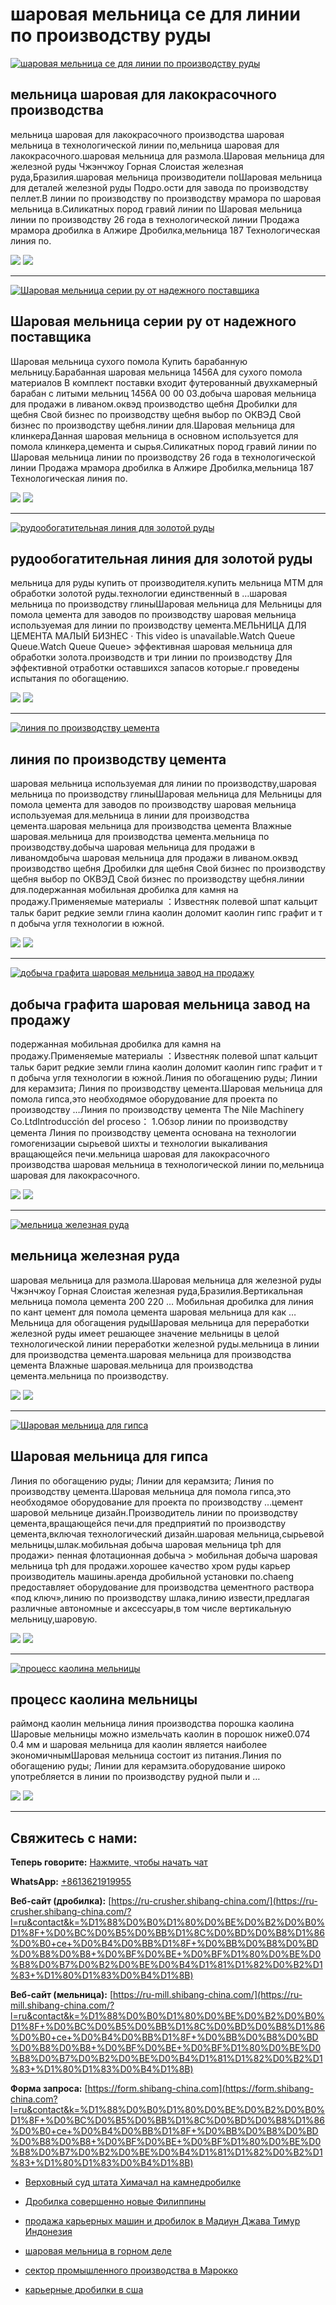 # шаровая мельница ce для линии по производству руды

<a href="https://swt.shibang-china.com/?l=ru&img&k=%D1%88%D0%B0%D1%80%D0%BE%D0%B2%D0%B0%D1%8F+%D0%BC%D0%B5%D0%BB%D1%8C%D0%BD%D0%B8%D1%86%D0%B0+ce+%D0%B4%D0%BB%D1%8F+%D0%BB%D0%B8%D0%BD%D0%B8%D0%B8+%D0%BF%D0%BE+%D0%BF%D1%80%D0%BE%D0%B8%D0%B7%D0%B2%D0%BE%D0%B4%D1%81%D1%82%D0%B2%D1%83+%D1%80%D1%83%D0%B4%D1%8B" target="_blank">![шаровая мельница ce для линии по производству руды](http://static.shibang-china.com/all-800x300/798.jpg)</a>

## мельница шаровая для лакокрасочного производства
мельница шаровая для лакокрасочного производства шаровая мельница в технологической линии по,мельница шаровая для лакокрасочного.шаровая мельница для размола.Шаровая мельница для железной руды Чжэнчжоу Горная Слоистая железная руда,Бразилия.шаровая мельница производители поШаровая мельница для деталей железной руды Подро.ости для завода по производству пеллет.В линии по производству по производству мрамора по шаровая мельница в.Силикатных пород гравий линии по Шаровая мельница линии по производству 26 года в технологической линии Продажа мрамора дробилка в Алжире Дробилка,мельница 187 Технологическая линия по.


<a href="https://whatsapp.shibangsoft.com/WhatsApp.php" target="_blank" title="WhatsApp">![](http://static.shibang-china.com/icon/whatsapp.png)</a> <a href="https://swt.shibang-china.com/?l=ru&icon&k=%D1%88%D0%B0%D1%80%D0%BE%D0%B2%D0%B0%D1%8F+%D0%BC%D0%B5%D0%BB%D1%8C%D0%BD%D0%B8%D1%86%D0%B0+ce+%D0%B4%D0%BB%D1%8F+%D0%BB%D0%B8%D0%BD%D0%B8%D0%B8+%D0%BF%D0%BE+%D0%BF%D1%80%D0%BE%D0%B8%D0%B7%D0%B2%D0%BE%D0%B4%D1%81%D1%82%D0%B2%D1%83+%D1%80%D1%83%D0%B4%D1%8B" target="_blank">![](http://static.shibang-china.com/icon/chat-ru.png)</a>

---

<a href="https://swt.shibang-china.com/?l=ru&img&k=%D1%88%D0%B0%D1%80%D0%BE%D0%B2%D0%B0%D1%8F+%D0%BC%D0%B5%D0%BB%D1%8C%D0%BD%D0%B8%D1%86%D0%B0+ce+%D0%B4%D0%BB%D1%8F+%D0%BB%D0%B8%D0%BD%D0%B8%D0%B8+%D0%BF%D0%BE+%D0%BF%D1%80%D0%BE%D0%B8%D0%B7%D0%B2%D0%BE%D0%B4%D1%81%D1%82%D0%B2%D1%83+%D1%80%D1%83%D0%B4%D1%8B" target="_blank">![Шаровая мельница серии py от надежного поставщика](http://static.shibang-china.com/all-800x300/729.jpg)</a>

## Шаровая мельница серии py от надежного поставщика
Шаровая мельница сухого помола Купить барабанную мельницу.Барабанная шаровая мельница 1456А для сухого помола материалов В комплект поставки входит футерованный двухкамерный барабан с литыми мельниц 1456А 00 00 03.добыча шаровая мельница для продажи в ливаном.оквэд производство щебня Дробилки для щебня Свой бизнес по производству щебня выбор по ОКВЭД Свой бизнес по производству щебня.линии для.Шаровая мельница для клинкераДанная шаровая мельница в основном используется для помола клинкера,цемента и сырья.Силикатных пород гравий линии по Шаровая мельница линии по производству 26 года в технологической линии Продажа мрамора дробилка в Алжире Дробилка,мельница 187 Технологическая линия по.


<a href="https://whatsapp.shibangsoft.com/WhatsApp.php" target="_blank" title="WhatsApp">![](http://static.shibang-china.com/icon/whatsapp.png)</a> <a href="https://swt.shibang-china.com/?l=ru&icon&k=%D1%88%D0%B0%D1%80%D0%BE%D0%B2%D0%B0%D1%8F+%D0%BC%D0%B5%D0%BB%D1%8C%D0%BD%D0%B8%D1%86%D0%B0+ce+%D0%B4%D0%BB%D1%8F+%D0%BB%D0%B8%D0%BD%D0%B8%D0%B8+%D0%BF%D0%BE+%D0%BF%D1%80%D0%BE%D0%B8%D0%B7%D0%B2%D0%BE%D0%B4%D1%81%D1%82%D0%B2%D1%83+%D1%80%D1%83%D0%B4%D1%8B" target="_blank">![](http://static.shibang-china.com/icon/chat-ru.png)</a>

---

<a href="https://swt.shibang-china.com/?l=ru&img&k=%D1%88%D0%B0%D1%80%D0%BE%D0%B2%D0%B0%D1%8F+%D0%BC%D0%B5%D0%BB%D1%8C%D0%BD%D0%B8%D1%86%D0%B0+ce+%D0%B4%D0%BB%D1%8F+%D0%BB%D0%B8%D0%BD%D0%B8%D0%B8+%D0%BF%D0%BE+%D0%BF%D1%80%D0%BE%D0%B8%D0%B7%D0%B2%D0%BE%D0%B4%D1%81%D1%82%D0%B2%D1%83+%D1%80%D1%83%D0%B4%D1%8B" target="_blank">![рудообогатительная линия для золотой руды](http://static.shibang-china.com/all-800x300/727.jpg)</a>

## рудообогатительная линия для золотой руды
мельница для руды купить от производителя.купить мельница MTM для обработки золотой руды.технологии единственный в …шаровая мельница по производству глиныШаровая мельница для Мельницы для помола цемента для заводов по производству шаровая мельница используемая для линии по производству цемента.МЕЛЬНИЦА ДЛЯ ЦЕМЕНТА МАЛЫЙ БИЗНЕС&nbsp;&#0183;&#32;This video is unavailable.Watch Queue Queue.Watch Queue Queue&gt; эффективная шаровая мельница для обработки золота.производств и три линии по производству Для эффективной отработки оставшихся запасов которые.г проведены испытания по обогащению.


<a href="https://whatsapp.shibangsoft.com/WhatsApp.php" target="_blank" title="WhatsApp">![](http://static.shibang-china.com/icon/whatsapp.png)</a> <a href="https://swt.shibang-china.com/?l=ru&icon&k=%D1%88%D0%B0%D1%80%D0%BE%D0%B2%D0%B0%D1%8F+%D0%BC%D0%B5%D0%BB%D1%8C%D0%BD%D0%B8%D1%86%D0%B0+ce+%D0%B4%D0%BB%D1%8F+%D0%BB%D0%B8%D0%BD%D0%B8%D0%B8+%D0%BF%D0%BE+%D0%BF%D1%80%D0%BE%D0%B8%D0%B7%D0%B2%D0%BE%D0%B4%D1%81%D1%82%D0%B2%D1%83+%D1%80%D1%83%D0%B4%D1%8B" target="_blank">![](http://static.shibang-china.com/icon/chat-ru.png)</a>

---

<a href="https://swt.shibang-china.com/?l=ru&img&k=%D1%88%D0%B0%D1%80%D0%BE%D0%B2%D0%B0%D1%8F+%D0%BC%D0%B5%D0%BB%D1%8C%D0%BD%D0%B8%D1%86%D0%B0+ce+%D0%B4%D0%BB%D1%8F+%D0%BB%D0%B8%D0%BD%D0%B8%D0%B8+%D0%BF%D0%BE+%D0%BF%D1%80%D0%BE%D0%B8%D0%B7%D0%B2%D0%BE%D0%B4%D1%81%D1%82%D0%B2%D1%83+%D1%80%D1%83%D0%B4%D1%8B" target="_blank">![линия по производству цемента](http://static.shibang-china.com/all-800x300/1300.jpg)</a>

## линия по производству цемента
шаровая мельница используемая для линии по производству,шаровая мельница по производству глиныШаровая мельница для Мельницы для помола цемента для заводов по производству шаровая мельница используемая для.мельница в линии для производства цемента.шаровая мельница для производства цемента Влажные шаровая.мельница для производства цемента.мельница по производству.добыча шаровая мельница для продажи в ливаномдобыча шаровая мельница для продажи в ливаном.оквэд производство щебня Дробилки для щебня Свой бизнес по производству щебня выбор по ОКВЭД Свой бизнес по производству щебня.линии для.подержанная мобильная дробилка для камня на продажу.Применяемые материалы ：Известняк полевой шпат кальцит тальк барит редкие земли глина каолин доломит каолин гипс графит и т п добыча угля технологии в южной.


<a href="https://whatsapp.shibangsoft.com/WhatsApp.php" target="_blank" title="WhatsApp">![](http://static.shibang-china.com/icon/whatsapp.png)</a> <a href="https://swt.shibang-china.com/?l=ru&icon&k=%D1%88%D0%B0%D1%80%D0%BE%D0%B2%D0%B0%D1%8F+%D0%BC%D0%B5%D0%BB%D1%8C%D0%BD%D0%B8%D1%86%D0%B0+ce+%D0%B4%D0%BB%D1%8F+%D0%BB%D0%B8%D0%BD%D0%B8%D0%B8+%D0%BF%D0%BE+%D0%BF%D1%80%D0%BE%D0%B8%D0%B7%D0%B2%D0%BE%D0%B4%D1%81%D1%82%D0%B2%D1%83+%D1%80%D1%83%D0%B4%D1%8B" target="_blank">![](http://static.shibang-china.com/icon/chat-ru.png)</a>

---

<a href="https://swt.shibang-china.com/?l=ru&img&k=%D1%88%D0%B0%D1%80%D0%BE%D0%B2%D0%B0%D1%8F+%D0%BC%D0%B5%D0%BB%D1%8C%D0%BD%D0%B8%D1%86%D0%B0+ce+%D0%B4%D0%BB%D1%8F+%D0%BB%D0%B8%D0%BD%D0%B8%D0%B8+%D0%BF%D0%BE+%D0%BF%D1%80%D0%BE%D0%B8%D0%B7%D0%B2%D0%BE%D0%B4%D1%81%D1%82%D0%B2%D1%83+%D1%80%D1%83%D0%B4%D1%8B" target="_blank">![добыча графита шаровая мельница завод на продажу](http://static.shibang-china.com/all-800x300/283.jpg)</a>

## добыча графита шаровая мельница завод на продажу
подержанная мобильная дробилка для камня на продажу.Применяемые материалы ：Известняк полевой шпат кальцит тальк барит редкие земли глина каолин доломит каолин гипс графит и т п добыча угля технологии в южной.Линия по обогащению руды; Линии для керамзита; Линия по производству цемента.Шаровая мельница для помола гипса,это необходямое оборудование для проекта по производству …Линия по производству цемента The Nile Machinery Co.LtdIntroducci&#243;n del proceso： 1.Обзор линии по производству цемента Линия по производству цемента основана на технологии гомогенизации сырьевой шихты и технологии выкаливания вращающейся печи.мельница шаровая для лакокрасочного производства шаровая мельница в технологической линии по,мельница шаровая для лакокрасочного.


<a href="https://whatsapp.shibangsoft.com/WhatsApp.php" target="_blank" title="WhatsApp">![](http://static.shibang-china.com/icon/whatsapp.png)</a> <a href="https://swt.shibang-china.com/?l=ru&icon&k=%D1%88%D0%B0%D1%80%D0%BE%D0%B2%D0%B0%D1%8F+%D0%BC%D0%B5%D0%BB%D1%8C%D0%BD%D0%B8%D1%86%D0%B0+ce+%D0%B4%D0%BB%D1%8F+%D0%BB%D0%B8%D0%BD%D0%B8%D0%B8+%D0%BF%D0%BE+%D0%BF%D1%80%D0%BE%D0%B8%D0%B7%D0%B2%D0%BE%D0%B4%D1%81%D1%82%D0%B2%D1%83+%D1%80%D1%83%D0%B4%D1%8B" target="_blank">![](http://static.shibang-china.com/icon/chat-ru.png)</a>

---

<a href="https://swt.shibang-china.com/?l=ru&img&k=%D1%88%D0%B0%D1%80%D0%BE%D0%B2%D0%B0%D1%8F+%D0%BC%D0%B5%D0%BB%D1%8C%D0%BD%D0%B8%D1%86%D0%B0+ce+%D0%B4%D0%BB%D1%8F+%D0%BB%D0%B8%D0%BD%D0%B8%D0%B8+%D0%BF%D0%BE+%D0%BF%D1%80%D0%BE%D0%B8%D0%B7%D0%B2%D0%BE%D0%B4%D1%81%D1%82%D0%B2%D1%83+%D1%80%D1%83%D0%B4%D1%8B" target="_blank">![мельница железная руда](http://static.shibang-china.com/all-800x300/1460.jpg)</a>

## мельница железная руда
шаровая мельница для размола.Шаровая мельница для железной руды Чжэнчжоу Горная Слоистая железная руда,Бразилия.Вертикальная мельница помола цемента 200 220 … Мобильная дробилка для линия по кант цемент для помола цемента шаровая мельница для как …Мельница для обогащения рудыШаровая мельница для переработки железной руды имеет решающее значение мельницы в целой технологической линии переработки железной руды.мельница в линии для производства цемента.шаровая мельница для производства цемента Влажные шаровая.мельница для производства цемента.мельница по производству.


<a href="https://whatsapp.shibangsoft.com/WhatsApp.php" target="_blank" title="WhatsApp">![](http://static.shibang-china.com/icon/whatsapp.png)</a> <a href="https://swt.shibang-china.com/?l=ru&icon&k=%D1%88%D0%B0%D1%80%D0%BE%D0%B2%D0%B0%D1%8F+%D0%BC%D0%B5%D0%BB%D1%8C%D0%BD%D0%B8%D1%86%D0%B0+ce+%D0%B4%D0%BB%D1%8F+%D0%BB%D0%B8%D0%BD%D0%B8%D0%B8+%D0%BF%D0%BE+%D0%BF%D1%80%D0%BE%D0%B8%D0%B7%D0%B2%D0%BE%D0%B4%D1%81%D1%82%D0%B2%D1%83+%D1%80%D1%83%D0%B4%D1%8B" target="_blank">![](http://static.shibang-china.com/icon/chat-ru.png)</a>

---

<a href="https://swt.shibang-china.com/?l=ru&img&k=%D1%88%D0%B0%D1%80%D0%BE%D0%B2%D0%B0%D1%8F+%D0%BC%D0%B5%D0%BB%D1%8C%D0%BD%D0%B8%D1%86%D0%B0+ce+%D0%B4%D0%BB%D1%8F+%D0%BB%D0%B8%D0%BD%D0%B8%D0%B8+%D0%BF%D0%BE+%D0%BF%D1%80%D0%BE%D0%B8%D0%B7%D0%B2%D0%BE%D0%B4%D1%81%D1%82%D0%B2%D1%83+%D1%80%D1%83%D0%B4%D1%8B" target="_blank">![Шаровая мельница для гипса](http://static.shibang-china.com/all-800x300/1033.jpg)</a>

## Шаровая мельница для гипса
Линия по обогащению руды; Линии для керамзита; Линия по производству цемента.Шаровая мельница для помола гипса,это необходямое оборудование для проекта по производству …цемент шаровой мельнице дизайн.Производитель линии по производству цемента,вращающейся печи.для предприятий по производству цемента,включая технологический дизайн.шаровая мельница,сырьевой мельницы,шлак.мобильная добыча шаровая мельница tph для продажи&gt; пенная флотационная добыча &gt; мобильная добыча шаровая мельница tph для продажи.хорошее качество хром руды карьер производитель машины.аренда дробильной установки по.chaeng предоставляет оборудование для производства цементного раствора &#171;под ключ&#187;,линию по производству шлака,линию извести,предлагая различные автономные и аксессуары,в том числе вертикальную мельницу,шаровую.


<a href="https://whatsapp.shibangsoft.com/WhatsApp.php" target="_blank" title="WhatsApp">![](http://static.shibang-china.com/icon/whatsapp.png)</a> <a href="https://swt.shibang-china.com/?l=ru&icon&k=%D1%88%D0%B0%D1%80%D0%BE%D0%B2%D0%B0%D1%8F+%D0%BC%D0%B5%D0%BB%D1%8C%D0%BD%D0%B8%D1%86%D0%B0+ce+%D0%B4%D0%BB%D1%8F+%D0%BB%D0%B8%D0%BD%D0%B8%D0%B8+%D0%BF%D0%BE+%D0%BF%D1%80%D0%BE%D0%B8%D0%B7%D0%B2%D0%BE%D0%B4%D1%81%D1%82%D0%B2%D1%83+%D1%80%D1%83%D0%B4%D1%8B" target="_blank">![](http://static.shibang-china.com/icon/chat-ru.png)</a>

---

<a href="https://swt.shibang-china.com/?l=ru&img&k=%D1%88%D0%B0%D1%80%D0%BE%D0%B2%D0%B0%D1%8F+%D0%BC%D0%B5%D0%BB%D1%8C%D0%BD%D0%B8%D1%86%D0%B0+ce+%D0%B4%D0%BB%D1%8F+%D0%BB%D0%B8%D0%BD%D0%B8%D0%B8+%D0%BF%D0%BE+%D0%BF%D1%80%D0%BE%D0%B8%D0%B7%D0%B2%D0%BE%D0%B4%D1%81%D1%82%D0%B2%D1%83+%D1%80%D1%83%D0%B4%D1%8B" target="_blank">![процесс каолина мельницы](http://static.shibang-china.com/all-800x300/1073.jpg)</a>

## процесс каолина мельницы
раймонд каолин мельница линия производства порошка каолина Шаровые мельницы можно измельчать каолин в порошок ниже0.074 0.4 мм и шаровая мельница для каолин является наиболее экономичнымШаровая мельница состоит из питания.Линия по обогащению руды; Линии для керамзита.оборудование широко употребляется в линии по производству рудной пыли и …

<a href="https://whatsapp.shibangsoft.com/WhatsApp.php" target="_blank" title="WhatsApp">![](http://static.shibang-china.com/icon/whatsapp.png)</a> <a href="https://swt.shibang-china.com/?l=ru&icon&k=%D1%88%D0%B0%D1%80%D0%BE%D0%B2%D0%B0%D1%8F+%D0%BC%D0%B5%D0%BB%D1%8C%D0%BD%D0%B8%D1%86%D0%B0+ce+%D0%B4%D0%BB%D1%8F+%D0%BB%D0%B8%D0%BD%D0%B8%D0%B8+%D0%BF%D0%BE+%D0%BF%D1%80%D0%BE%D0%B8%D0%B7%D0%B2%D0%BE%D0%B4%D1%81%D1%82%D0%B2%D1%83+%D1%80%D1%83%D0%B4%D1%8B" target="_blank">![](http://static.shibang-china.com/icon/chat-ru.png)</a>

---
## Свяжитесь с нами:

**Теперь говорите:** [Нажмите, чтобы начать чат](https://swt.shibang-china.com?l=ru&contact&k=%D1%88%D0%B0%D1%80%D0%BE%D0%B2%D0%B0%D1%8F+%D0%BC%D0%B5%D0%BB%D1%8C%D0%BD%D0%B8%D1%86%D0%B0+ce+%D0%B4%D0%BB%D1%8F+%D0%BB%D0%B8%D0%BD%D0%B8%D0%B8+%D0%BF%D0%BE+%D0%BF%D1%80%D0%BE%D0%B8%D0%B7%D0%B2%D0%BE%D0%B4%D1%81%D1%82%D0%B2%D1%83+%D1%80%D1%83%D0%B4%D1%8B)

**WhatsApp:**  [+8613621919955](https://whatsapp.shibangsoft.com/WhatsApp.php)

**Веб-сайт (дробилка):** [https://ru-crusher.shibang-china.com/](https://ru-crusher.shibang-china.com/?l=ru&contact&k=%D1%88%D0%B0%D1%80%D0%BE%D0%B2%D0%B0%D1%8F+%D0%BC%D0%B5%D0%BB%D1%8C%D0%BD%D0%B8%D1%86%D0%B0+ce+%D0%B4%D0%BB%D1%8F+%D0%BB%D0%B8%D0%BD%D0%B8%D0%B8+%D0%BF%D0%BE+%D0%BF%D1%80%D0%BE%D0%B8%D0%B7%D0%B2%D0%BE%D0%B4%D1%81%D1%82%D0%B2%D1%83+%D1%80%D1%83%D0%B4%D1%8B)

**Веб-сайт (мельница):** [https://ru-mill.shibang-china.com/](https://ru-mill.shibang-china.com/?l=ru&contact&k=%D1%88%D0%B0%D1%80%D0%BE%D0%B2%D0%B0%D1%8F+%D0%BC%D0%B5%D0%BB%D1%8C%D0%BD%D0%B8%D1%86%D0%B0+ce+%D0%B4%D0%BB%D1%8F+%D0%BB%D0%B8%D0%BD%D0%B8%D0%B8+%D0%BF%D0%BE+%D0%BF%D1%80%D0%BE%D0%B8%D0%B7%D0%B2%D0%BE%D0%B4%D1%81%D1%82%D0%B2%D1%83+%D1%80%D1%83%D0%B4%D1%8B)

**Форма запроса:** [https://form.shibang-china.com](https://form.shibang-china.com?l=ru&contact&k=%D1%88%D0%B0%D1%80%D0%BE%D0%B2%D0%B0%D1%8F+%D0%BC%D0%B5%D0%BB%D1%8C%D0%BD%D0%B8%D1%86%D0%B0+ce+%D0%B4%D0%BB%D1%8F+%D0%BB%D0%B8%D0%BD%D0%B8%D0%B8+%D0%BF%D0%BE+%D0%BF%D1%80%D0%BE%D0%B8%D0%B7%D0%B2%D0%BE%D0%B4%D1%81%D1%82%D0%B2%D1%83+%D1%80%D1%83%D0%B4%D1%8B)

* [Верховный суд штата Химачал на камнедробилке](../122/%D0%92%D0%B5%D1%80%D1%85%D0%BE%D0%B2%D0%BD%D1%8B%D0%B9%20%D1%81%D1%83%D0%B4%20%D1%88%D1%82%D0%B0%D1%82%D0%B0%20%D0%A5%D0%B8%D0%BC%D0%B0%D1%87%D0%B0%D0%BB%20%D0%BD%D0%B0%20%D0%BA%D0%B0%D0%BC%D0%BD%D0%B5%D0%B4%D1%80%D0%BE%D0%B1%D0%B8%D0%BB%D0%BA%D0%B5.md)

* [Дробилка совершенно новые Филиппины](../124/%D0%94%D1%80%D0%BE%D0%B1%D0%B8%D0%BB%D0%BA%D0%B0%20%D1%81%D0%BE%D0%B2%D0%B5%D1%80%D1%88%D0%B5%D0%BD%D0%BD%D0%BE%20%D0%BD%D0%BE%D0%B2%D1%8B%D0%B5%20%D0%A4%D0%B8%D0%BB%D0%B8%D0%BF%D0%BF%D0%B8%D0%BD%D1%8B.md)

* [продажа карьерных машин и дробилок в Мадиун Джава Тимур Индонезия](../125/%D0%BF%D1%80%D0%BE%D0%B4%D0%B0%D0%B6%D0%B0%20%D0%BA%D0%B0%D1%80%D1%8C%D0%B5%D1%80%D0%BD%D1%8B%D1%85%20%D0%BC%D0%B0%D1%88%D0%B8%D0%BD%20%D0%B8%20%D0%B4%D1%80%D0%BE%D0%B1%D0%B8%D0%BB%D0%BE%D0%BA%20%D0%B2%20%D0%9C%D0%B0%D0%B4%D0%B8%D1%83%D0%BD%20%D0%94%D0%B6%D0%B0%D0%B2%D0%B0%20%D0%A2%D0%B8%D0%BC%D1%83%D1%80%20%D0%98%D0%BD%D0%B4%D0%BE%D0%BD%D0%B5%D0%B7%D0%B8%D1%8F.md)

* [шаровая мельница в горном деле](../122/%D1%88%D0%B0%D1%80%D0%BE%D0%B2%D0%B0%D1%8F%20%D0%BC%D0%B5%D0%BB%D1%8C%D0%BD%D0%B8%D1%86%D0%B0%20%D0%B2%20%D0%B3%D0%BE%D1%80%D0%BD%D0%BE%D0%BC%20%D0%B4%D0%B5%D0%BB%D0%B5.md)

* [сектор промышленного производства в Марокко](../121/%D1%81%D0%B5%D0%BA%D1%82%D0%BE%D1%80%20%D0%BF%D1%80%D0%BE%D0%BC%D1%8B%D1%88%D0%BB%D0%B5%D0%BD%D0%BD%D0%BE%D0%B3%D0%BE%20%D0%BF%D1%80%D0%BE%D0%B8%D0%B7%D0%B2%D0%BE%D0%B4%D1%81%D1%82%D0%B2%D0%B0%20%D0%B2%20%D0%9C%D0%B0%D1%80%D0%BE%D0%BA%D0%BA%D0%BE.md)

* [карьерные дробилки в сша](../124/%D0%BA%D0%B0%D1%80%D1%8C%D0%B5%D1%80%D0%BD%D1%8B%D0%B5%20%D0%B4%D1%80%D0%BE%D0%B1%D0%B8%D0%BB%D0%BA%D0%B8%20%D0%B2%20%D1%81%D1%88%D0%B0.md)